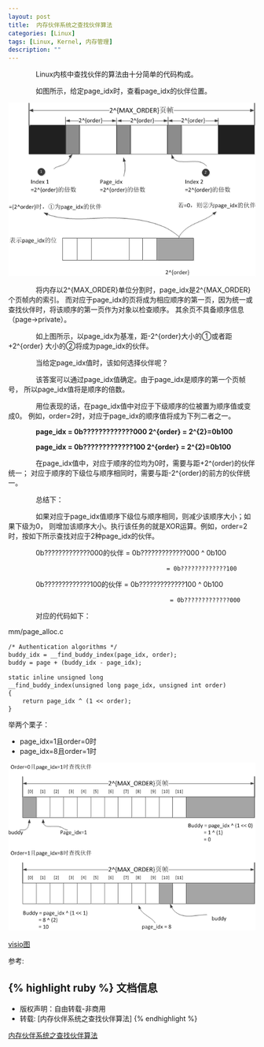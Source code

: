 ```yaml
---
layout: post
title:  内存伙伴系统之查找伙伴算法
categories: [Linux]
tags: [Linux, Kernel, 内存管理]
description: ""
---
```


&emsp;&emsp;&emsp;&emsp;Linux内核中查找伙伴的算法由十分简单的代码构成。

&emsp;&emsp;&emsp;&emsp;如图所示，给定page\_idx时，查看page\_idx的伙伴位置。

![figure1](/images/kernel/MM/slab-1.png)


&emsp;&emsp;&emsp;&emsp;将内存以2^{MAX\_ORDER}单位分割时，page\_idx是2^{MAX\_ORDER}个页帧内的索引。
而对应于page_idx的页将成为相应顺序的第一页，因为统一或查找伙伴时，将该顺序的第一页作为对象以检查顺序。
其余页不具备顺序信息（page->private）。

&emsp;&emsp;&emsp;&emsp;如上图所示，以page\_idx为基准，距-2^{order}大小的①或者距+2^{order}
大小的②将成为page_idx的伙伴。

&emsp;&emsp;&emsp;&emsp;当给定page_idx值时，该如何选择伙伴呢？

&emsp;&emsp;&emsp;&emsp;该答案可以通过page\_idx值确定。由于page\_idx是顺序的第一个页帧号，
所以page_idx值将是顺序的倍数。

&emsp;&emsp;&emsp;&emsp;用位表现的话，在page\_idx值中对应于下级顺序的位被置为顺序值或变成0。
例如，order=2时，对应于page_idx的顺序值将成为下列二者之一。

&emsp;&emsp;&emsp;&emsp;**page_idx = 0b?????????????000          2^{order} = 2^{2}=0b100**

&emsp;&emsp;&emsp;&emsp;**page_idx = 0b?????????????100          2^{order} = 2^{2}=0b100**

&emsp;&emsp;&emsp;&emsp;在page_idx值中，对应于顺序的位均为0时，需要与距+2^(order)的伙伴统一；
对应于顺序的下级位与顺序相同时，需要与距-2^{order}的前方的伙伴统一。

&emsp;&emsp;&emsp;&emsp;总结下：

&emsp;&emsp;&emsp;&emsp;如果对应于page\_idx值顺序下级位与顺序相同，则减少该顺序大小；如果下级为0，
则增加该顺序大小。执行该任务的就是XOR运算。例如，order=2时，按如下所示查找对应于2种page_idx的伙伴。

&emsp;&emsp;&emsp;&emsp;0b?????????????000的伙伴    = 0b?????????????000 ^ 0b100

                                                 = 0b?????????????100

&emsp;&emsp;&emsp;&emsp;0b?????????????100的伙伴    = 0b?????????????100 ^ 0b100

                                                  = 0b?????????????000

&emsp;&emsp;&emsp;&emsp;对应的代码如下：

mm/page_alloc.c
```
/* Authentication algorithms */
buddy_idx = __find_buddy_index(page_idx, order);
buddy = page + (buddy_idx - page_idx);
```
```
static inline unsigned long
__find_buddy_index(unsigned long page_idx, unsigned int order)
{
	return page_idx ^ (1 << order);
}
```
举两个栗子：

- page_idx=1且order=0时
- page_idx=8且order=1时


![figure2](/images/kernel/MM/slab-2.png)

[visio图](/images/kernel/MM/slab.vsd)

参考:

{% highlight ruby %}
文档信息
--------------
* 版权声明：自由转载-非商用
* 转载: [内存伙伴系统之查找伙伴算法]
{% endhighlight %}

[内存伙伴系统之查找伙伴算法](http://rick_stone.leanote.com/post/%E5%86%85%E5%AD%98%E4%BC%99%E4%BC%B4%E7%B3%BB%E7%BB%9F%E4%B9%8B%E6%9F%A5%E6%89%BE%E4%BC%99%E4%BC%B4)


[jekyll]:      http://jekyllrb.com
[jekyll-gh]:   https://github.com/jekyll/jekyll
[jekyll-help]: https://github.com/jekyll/jekyll-help
